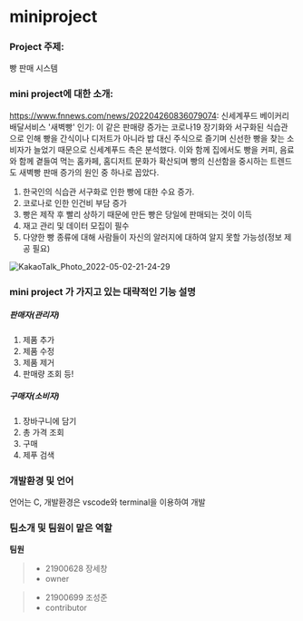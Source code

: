 # miniproject
### Project 주제:
빵 판매 시스템

### mini project에 대한 소개:
https://www.fnnews.com/news/202204260836079074: 신세계푸드 베이커리 배달서비스 '새벽빵' 인기:
이 같은 판매량 증가는 코로나19 장기화와 서구화된 식습관으로 인해 빵을 간식이나 디저트가 아니라 밥 대신 주식으로 즐기며 신선한 빵을 찾는 소비자가 늘었기 때문으로 신세계푸드 측은 분석했다. 이와 함께 집에서도 빵을 커피, 음료와 함께 곁들여 먹는 홈카페, 홈디저트 문화가 확산되며 빵의 신선함을 중시하는 트렌드도 새벽빵 판매 증가의 원인 중 하나로 꼽았다.
1. 한국인의 식습관 서구화로 인한 빵에 대한 수요 증가.
1. 코로나로 인한 인건비 부담 증가
1. 빵은 제작 후 빨리 상하기 때문에 만든 빵은 당일에 판매되는 것이 이득
1. 재고 관리 및 데이터 모집이 필수
1. 다양한 빵 종류에 대해 사람들이 자신의 알러지에 대하여 알지 못할 가능성(정보 제공 필요)

![KakaoTalk_Photo_2022-05-02-21-24-29](https://user-images.githubusercontent.com/97450065/166233103-3ef4a207-5e1a-44b3-b5db-617a9cbb1aa3.jpeg)

### mini project 가 가지고 있는 대략적인 기능 설명
##### 판매자(관리자)
1. 제품 추가
1. 제품 수정
1. 제품 제거
1. 판매량 조회 등!


##### 구매자(소비자)
1. 장바구니에 담기
1. 총 가격 조회
1. 구매
1. 제푸 검색

### 개발환경 및 언어
언어는 C, 개발환경은 vscode와 terminal을 이용하여 개발

### 팀소개 및 팀원이 맡은 역할
**팀원**
> - 21900628 장세창
> - owner

> - 21900699 조성준
> - contributor
